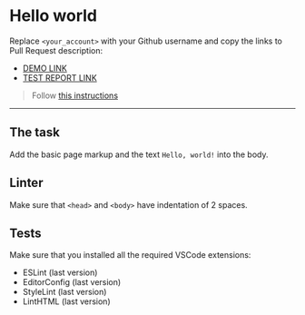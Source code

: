 # Hello world

Replace `<your_account>` with your Github username and copy the links to Pull Request description:
- [DEMO LINK](https://DmitriyChernega.github.io/layout_hello-world/)
- [TEST REPORT LINK](https://DmitriyChernega.github.io/layout_hello-world/report/html_report/)

> Follow [this instructions](https://mate-academy.github.io/layout_task-guideline/#how-to-solve-the-layout-tasks-on-github)
___

## The task

Add the basic page markup and the text `Hello, world!` into the body.

## Linter

Make sure that `<head>` and `<body>` have indentation of 2 spaces.

## Tests

Make sure that you installed all the required VSCode extensions:

- ESLint (last version)
- EditorConfig (last version)
- StyleLint (last version)
- LintHTML (last version)
